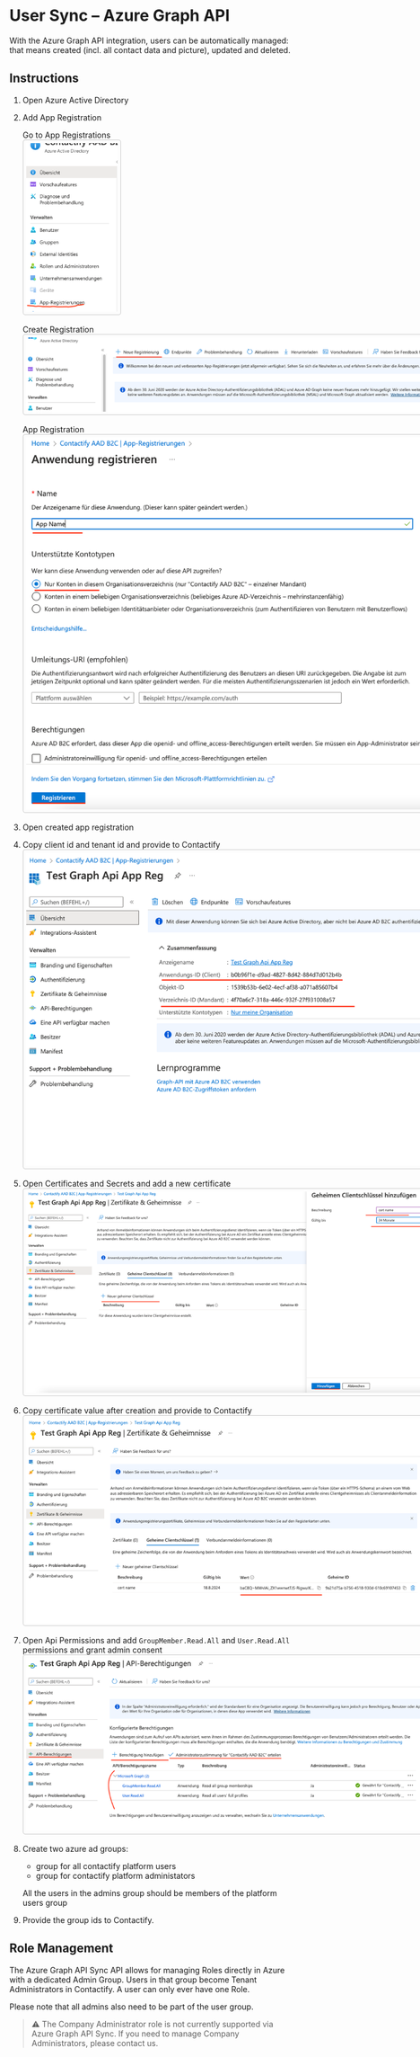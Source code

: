 # User Sync – Azure Graph API

With the Azure Graph API integration, users can be automatically managed: that means created (incl. all contact data and picture), updated and deleted.

## Instructions
1. Open Azure Active Directory
2. Add App Registration

    Go to App Registrations  
    <img src="assets/azure-step-1.png" style="max-height: 300px; border: 1px solid #ccc!important; padding: 5px; border-radius: 4px;" />

    Create Registration  
    <img src="assets/azure-step-2.png" style="max-width: 750px; border: 1px solid #ccc!important; padding: 5px; border-radius: 4px;" />

    App Registration  
    <img src="assets/azure-step-3.png" style="max-width: 750px; border: 1px solid #ccc!important; padding: 5px; border-radius: 4px;" />
3. Open created app registration
4. Copy client id and tenant id and provide to Contactify  
    <img src="assets/azure-step-4.png" style="max-width: 750px; border: 1px solid #ccc!important; padding: 5px; border-radius: 4px;" />
5. Open Certificates and Secrets and add a new certificate  
    <img src="assets/azure-step-5.png" style="max-width: 750px; border: 1px solid #ccc!important; padding: 5px; border-radius: 4px;" />
6. Copy certificate value after creation and provide to Contactify  
    <img src="assets/azure-step-6.png" style="max-width: 750px; border: 1px solid #ccc!important; padding: 5px; border-radius: 4px;" />
7. Open Api Permissions and add `GroupMember.Read.All` and `User.Read.All` permissions and grant admin consent  
    <img src="assets/azure-step-7.png" style="max-width: 750px; border: 1px solid #ccc!important; padding: 5px; border-radius: 4px;" />
8. Create two azure ad groups:  
    
    - group for all contactify platform users
    - group for contactify platform administators

    All the users in the admins group should be members of the platform users group
9. Provide the group ids to Contactify.

## Role Management
The Azure Graph API Sync API allows for managing Roles directly in Azure with a dedicated Admin Group. Users in that group become Tenant Administrators in Contactify. A user can only ever have one Role.

Please note that all admins also need to be part of the user group.

> :warning: The Company Administrator role is not currently supported via Azure Graph API Sync. If you need to manage Company Administrators, please contact us.